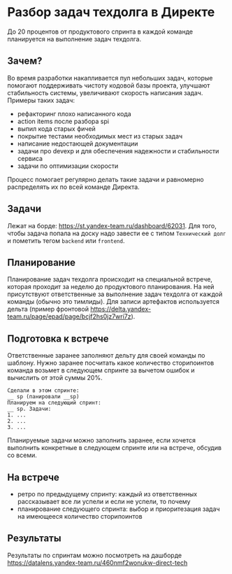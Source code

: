 # Разбор задач техдолга в Директе
До 20 процентов от продуктового спринта в каждой команде планируется на выполнение задач техдолга.

## Зачем?
Во время разработки накапливается пул небольших задач, которые помогают поддерживать чистоту кодовой базы проекта, улучшают стабильность системы, увеличивают скорость написания задач.
Примеры таких задач:
- рефакторинг плохо написанного кода
- action items после разбора spi
- выпил кода старых фичей
- покрытие тестами необходимых мест из старых задач
- написание недостающей документации
- задачи про devexp и для обеспечения надежности и стабильности сервиса
- задачи по оптимизации скорости

Процесс помогает регулярно делать такие задачи и равномерно распределять их по всей команде Директа.

## Задачи
Лежат на борде: https://st.yandex-team.ru/dashboard/62031.
Для того, чтобы задача попала на доску надо завести ее с типом `Технический долг` и пометить тегом `backend` или `frontend`.

## Планирование
Планирование задач техдолга происходит на специальной встрече, которая проходит за неделю до продуктового планирования.  На ней присутствуют ответственные за выполнение задач техдолга от каждой команды (обычно это тимлиды). Для записи артефактов используется дельта (пример фронтовой https://delta.yandex-team.ru/page/epad/page/bcjf2hs0jz7wri7z).

## Подготовка к встрече
Ответственные заранее заполняют дельту для своей команды по шаблону. Нужно заранее посчитать какое количество сторипоинтов команда возьмет в следующем спринте за вычетом ошибок и вычислить от этой суммы 20%.

```
Сделали в этом спринте:
__ sp (панировали __sp)
Планируем на следующий спринт:
__ sp. Задачи:
1. ...
2. ...
3. ...
```

Планируемые задачи можно заполнить заранее, если хочется выполнить конкретные в следующем спринте или на встрече, обсудив со всеми.

## На встрече
- ретро по предыдущему спринту: каждый из ответственных рассказывает все ли успели и если не успели, то почему
- планирование следующего спринта: выбор и приоритезация задач на имеющееся количество сторипоинтов

## Результаты
Результаты по спринтам можно посмотреть на дашборде https://datalens.yandex-team.ru/460nmf2wonukw-direct-tech
